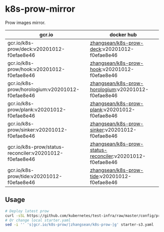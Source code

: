 # k8s-prow-mirror

Prow images mirror.

gcr.io | docker hub
---|---
gcr.io/k8s-prow/deck:v20201012-f0efae8e46 | [zhangsean/k8s-prow-deck](https://hub.docker.com/r/zhangsean/k8s-prow-deck):v20201012-f0efae8e46
gcr.io/k8s-prow/hook:v20201012-f0efae8e46 | [zhangsean/k8s-prow-hook](https://hub.docker.com/r/zhangsean/k8s-prow-hook):v20201012-f0efae8e46
gcr.io/k8s-prow/horologium:v20201012-f0efae8e46 | [zhangsean/k8s-prow-horologium](https://hub.docker.com/r/zhangsean/k8s-prow-horologium):v20201012-f0efae8e46
gcr.io/k8s-prow/plank:v20201012-f0efae8e46 | [zhangsean/k8s-prow-plank](https://hub.docker.com/r/zhangsean/k8s-prow-plank):v20201012-f0efae8e46
gcr.io/k8s-prow/sinker:v20201012-f0efae8e46 | [zhangsean/k8s-prow-sinker](https://hub.docker.com/r/zhangsean/k8s-prow-sinker):v20201012-f0efae8e46
gcr.io/k8s-prow/status-reconciler:v20201012-f0efae8e46 | [zhangsean/k8s-prow-status-reconciler](https://hub.docker.com/r/zhangsean/k8s-prow-status-reconciler):v20201012-f0efae8e46
gcr.io/k8s-prow/tide:v20201012-f0efae8e46 | [zhangsean/k8s-prow-tide](https://hub.docker.com/r/zhangsean/k8s-prow-tide):v20201012-f0efae8e46

## Usage

```bash
# Deploy latest prow
curl -sSL https://github.com/kubernetes/test-infra/raw/master/config/prow/cluster/starter-s3.yaml | sed 's|gcr.io/k8s-prow/|zhangsean/k8s-prow-|g' | kubectl apply -f -
# Or change local starter.yaml
sed -i '' 's|gcr.io/k8s-prow/|zhangsean/k8s-prow-|g' starter-s3.yaml
```
